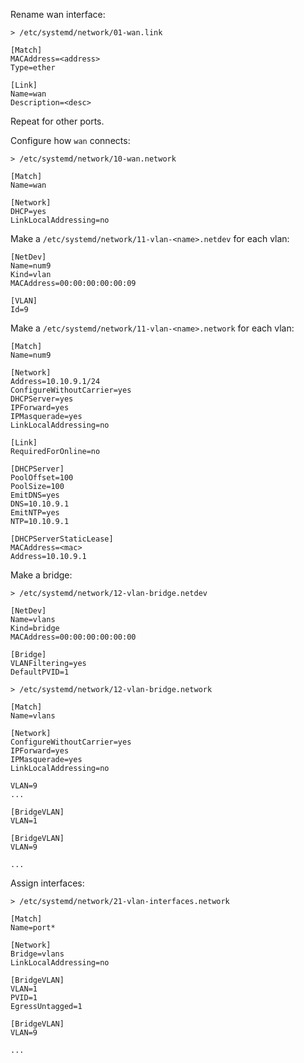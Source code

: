 
Rename wan interface:

`> /etc/systemd/network/01-wan.link`
```
[Match]
MACAddress=<address>
Type=ether

[Link]
Name=wan
Description=<desc>
```

Repeat for other ports.

Configure how `wan` connects:

`> /etc/systemd/network/10-wan.network`
```
[Match]
Name=wan

[Network]
DHCP=yes
LinkLocalAddressing=no
```

Make a `/etc/systemd/network/11-vlan-<name>.netdev` for each vlan:
```
[NetDev]
Name=num9
Kind=vlan
MACAddress=00:00:00:00:00:09

[VLAN]
Id=9
```

Make a `/etc/systemd/network/11-vlan-<name>.network` for each vlan:
```
[Match]
Name=num9

[Network]
Address=10.10.9.1/24
ConfigureWithoutCarrier=yes
DHCPServer=yes
IPForward=yes
IPMasquerade=yes
LinkLocalAddressing=no

[Link]
RequiredForOnline=no

[DHCPServer]
PoolOffset=100
PoolSize=100
EmitDNS=yes
DNS=10.10.9.1
EmitNTP=yes
NTP=10.10.9.1

[DHCPServerStaticLease]
MACAddress=<mac>
Address=10.10.9.1
```

Make a bridge:

`> /etc/systemd/network/12-vlan-bridge.netdev`
```
[NetDev]
Name=vlans
Kind=bridge
MACAddress=00:00:00:00:00:00

[Bridge]
VLANFiltering=yes
DefaultPVID=1
```

`> /etc/systemd/network/12-vlan-bridge.network`
```
[Match]
Name=vlans

[Network]
ConfigureWithoutCarrier=yes
IPForward=yes
IPMasquerade=yes
LinkLocalAddressing=no

VLAN=9
...

[BridgeVLAN]
VLAN=1

[BridgeVLAN]
VLAN=9

...
```

Assign interfaces:

`> /etc/systemd/network/21-vlan-interfaces.network`
```
[Match]
Name=port*

[Network]
Bridge=vlans
LinkLocalAddressing=no

[BridgeVLAN]
VLAN=1
PVID=1
EgressUntagged=1

[BridgeVLAN]
VLAN=9

...
```
